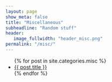 ```yaml
---
layout: page
show_meta: false
title: "Miscellaneous"
subheadline: "Random stuff"
header:
   image_fullwidth: "header_misc.png"
permalink: "/misc/"
---
```

<ul>
    {% for post in site.categories.misc %}
    <li><a href="{{ site.url }}{{ post.url }}">{{ post.title }}</a></li>
    {% endfor %}
</ul>